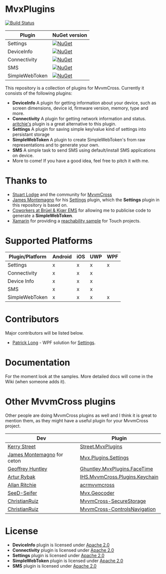 ﻿MvxPlugins
==========

[![Build Status](https://dev.azure.com/Cheesebaron/Cheesebaron.MvxPlugins/_apis/build/status/Cheesebaron.MvxPlugins?branchName=master)](https://dev.azure.com/Cheesebaron/Cheesebaron.MvxPlugins/_build/latest?definitionId=8&branchName=master)

| Plugin          | NuGet version                                                                                                                                                              |
| --------------- | -------------------------------------------------------------------------------------------------------------------------------------------------------------------------- |
| Settings        | [![NuGet](https://img.shields.io/nuget/v/Cheesebaron.MvxPlugins.Settings.svg?maxAge=2592000)](https://www.nuget.org/packages/Cheesebaron.MvxPlugins.Settings/)             |
| DeviceInfo      | [![NuGet](https://img.shields.io/nuget/v/Cheesebaron.MvxPlugins.DeviceInfo.svg?maxAge=2592000)](https://www.nuget.org/packages/Cheesebaron.MvxPlugins.DeviceInfo/)         |
| Connectivity    | [![NuGet](https://img.shields.io/nuget/v/Cheesebaron.MvxPlugins.Connectivity.svg?maxAge=2592000)](https://www.nuget.org/packages/Cheesebaron.MvxPlugins.Connectivity/)     |
| SMS             | [![NuGet](https://img.shields.io/nuget/v/Cheesebaron.MvxPlugins.SMS.svg?maxAge=2592000)](https://www.nuget.org/packages/Cheesebaron.MvxPlugins.SMS/)                       |
| SimpleWebToken  | [![NuGet](https://img.shields.io/nuget/v/Cheesebaron.MvxPlugins.SimpleWebToken.svg?maxAge=2592000)](https://www.nuget.org/packages/Cheesebaron.MvxPlugins.SimpleWebToken/) |

This repository is a collection of plugins for MvvmCross. Currently it consists of the following plugins:

- **DeviceInfo** A plugin for getting information about your device, such as screen dimensions, device id, firmware version, memory, type and more.
- **Connectivity** A plugin for getting network information and status. [aritchie's](https://github.com/aritchie/acrmvvmcross/tree/master/Acr.MvvmCross.Plugins.Network) plugin is a great alternative to this plugin.
- **Settings** A plugin for saving simple key/value kind of settings into persistant storage
- **SimpleWebToken** A plugin to create SimpleWebToken's from raw representations and to generate your own.
- **SMS** A simple task to send SMS using default/install SMS applications on device.
- More to come! If you have a good idea, feel free to pitch it with me.

Thanks to
=========

- [Stuart Lodge][slodge] and the community for [MvvmCross][mvx]
- [James Montemagno][james] for his [Settings][ceton] plugin, which the **Settings** plugin in this repository is based on.
- [Coworkers at Brüel & Kjœr EMS](http://bksv.com) for allowing me to publicise code to generate a **SimpleWebToken**.
- [Xamarin][xam] for providing a [reachability sample][reach] for Touch projects.

Supported Platforms
===================

| Plugin/Platform | Android | iOS | UWP |  WPF |
|-----------------|---------|-----|-----|------|
| Settings        |   x     |  x  |  x  |   x  |
| Connectivity    |   x     |  x  |  x  |      |
| Device Info     |   x     |  x  |  x  |      |
| SMS             |   x     |  x  |  x  |      |
| SimpleWebToken  |   x     |  x  |  x  |   x  |

Contributors 
============
Major contributors will be listed below.

- [Patrick Long][munkii] - WPF solution for [Settings][settings].

Documentation
=============

For the moment look at the samples. More detailed docs will come in the Wiki (when someone adds it).

Other MvvmCross plugins
=======================

Other people are doing MvvmCross plugins as well and I think it is great to mention them, as they might have a useful plugin for your MvvmCross project.

| Dev                                 | Plugin                                      |
| ----------------------------------- | ------------------------------------------- |
| [Kerry Street][kstreet]             | [Street.MvxPlugins][streetmvx]              |
| [James Montemagno][james] for ceton | [Mvx.Plugins.Settings][ceton]               |
| [Geoffrey Huntley][ghuntley]        | [Ghuntley.MvxPlugins.FaceTime][facetime]    |
| [Artur Rybak][wedkarz]              | [IHS.MvvmCross.Plugins.Keychain][keychain]  |
| [Allan Ritchie][aritchie]           | [acrmvvmcross][acrmvvmcross]                |
| [SeeD-Seifer][SeeD-Seifer]          | [Mvx.Geocoder][geocoder]                    |
| [ChristianRuiz][ChristianRuiz]      | [MvvmCross-SecureStorage][secure-storage]   |
| [ChristianRuiz][ChristianRuiz]      | [MvvmCross-ControlsNavigation][controlsnav]   |


License
=======

- **DeviceInfo** plugin is licensed under [Apache 2.0][apache]
- **Connectivity** plugin is licensed under [Apache 2.0][apache]
- **Settings** plugin is licensed under [Apache 2.0][apache]
- **SimpleWebToken** plugin is licensed under [Apache 2.0][apache]
- **SMS** plugin is licensed under [Apache 2.0][apache]

[apache]: https://www.apache.org/licenses/LICENSE-2.0.html
[mit]: http://opensource.org/licenses/mit-license
[kstreet]: https://github.com/kstreet
[streetmvx]: https://github.com/kstreet/Street.MvxPlugins
[james]: https://github.com/jamesmontemagno
[ceton]: https://github.com/ceton/Mvx.Plugins.Settings
[ghuntley]: https://github.com/ghuntley
[facetime]: https://github.com/ghuntley/Ghuntley.MvxPlugins.FaceTime
[wedkarz]: https://github.com/wedkarz
[keychain]: https://github.com/wedkarz/IHS.MvvmCross.Plugins.Keychain
[aritchie]: https://github.com/aritchie
[acrmvvmcross]: https://github.com/aritchie/acrmvvmcross
[slodge]: https://github.com/slodge
[mvx]: https://github.com/slodge/MvvmCross
[wat]: https://github.com/WindowsAzure-Toolkits
[xam]: http://xamarin.com
[modern]: https://github.com/paulcbetts/ModernHttpClient
[paulb]: https://github.com/paulcbetts
[reach]: https://github.com/xamarin/monotouch-samples/blob/master/ReachabilitySample/reachability.cs
[SeeD-Seifer]: https://github.com/SeeD-Seifer
[geocoder]: https://github.com/SeeD-Seifer/Mvx.Geocoder
[secure-storage]: https://github.com/ChristianRuiz/MvvmCross-SecureStorage
[controlsnav]: https://github.com/ChristianRuiz/MvvmCross-ControlsNavigation
[ChristianRuiz]: https://github.com/ChristianRuiz
[marcos]: https://github.com/MarcosCobena
[fp]: https://github.com/Cheesebaron/Cheesebaron.MvxPlugins/tree/master/FormsPresenters
[settings]: https://github.com/Cheesebaron/Cheesebaron.MvxPlugins/tree/master/Settings
[munkii]: https://github.com/munkii
